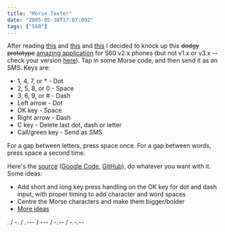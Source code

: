 ```yaml
---
title: "Morse Texter"
date: "2005-05-30T17:07:09Z"
tags: ["S60"]
---
```


<p>After reading <a href="https://www.russellbeattie.com/blog/1008476.html">this</a> and <a href="https://web.archive.org/web/20050526230439/http://muddybranch.thejkgroup.com/2005/05/morse_code_trum.html">this</a> and <a href="https://www.m0tzo.co.uk/2004/01/11/morse-code-software/">this</a> I decided to knock up this <del>dodgy prototype</del> <a href="https://web.archive.org/web/20110122015431/http://morsetexter.googlecode.com/files/MorseTexter.sis">amazing application</a> for S60 v2.x phones (but not v1.x or v3.x -- check your version <a href="https://en.wikipedia.org/wiki/S60_(software_platform)">here</a>). Tap in some Morse code, and then send it as an SMS. Keys are:</p>

<ul>
<li>1, 4, 7, or * - Dot</li>
<li>2, 5, 8, or 0 - Space</li>
<li>3, 6, 9, or # - Dash</li>
<li>Left arrow - Dot</li>
<li>OK key - Space</li>
<li>Right arrow - Dash</li>
<li>C key - Delete last dot, dash or letter</li>
<li>Call/green key - Send as SMS</li>
</ul>
<p>For a gap between letters, press space once. For a gap between words, press space a second time.</p>
<p>Here's the <a href="https://web.archive.org/web/20160328104543/https://morsetexter.googlecode.com/files/MorseTexter.zip">source</a> (<a href="https://code.google.com/archive/p/morsetexter/">Google Code</a>, <a href="https://github.com/hugovk/morsetexter">GitHub</a>), do whatever you want with it. Some ideas:</p>
<ul>
<li>Add short and long key press handling on the OK key for dot and dash input, with proper timing to add character and word spaces</li>
<li>Centre the Morse characters and make them bigger/bolder</li>
<li><a href="https://www.m0tzo.co.uk/2004/01/11/morse-code-software/">More ideas</a></li>
</ul>
<p>. / -. / .--- / --- / -.-- / -.-.--</p>
